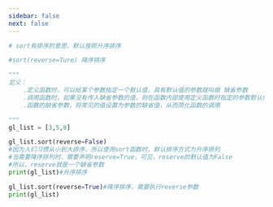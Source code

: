```yaml
---
sidebar: false
next: false
---
```

<BlogInfo/>






```python
# sort有排序的意思，默认按照升序排序

#sort(reverse=Ture) 降序排序

"""
定义：
    .定义函数时，可以给某个参数指定一个默认值，具有默认值的参数就叫做 缺省参数
    .调用函数时，如果没有传入缺省参数的值，则在函数内部使用定义函数时指定的参数默认值
    .函数的缺省参数，将常见的值设置为参数的缺省值，从而简化函数的调用

"""
gl_list = [3,5,8]

gl_list.sort(reverse=False)
#因为人们习惯从小到大排序，所以使用sort函数时，默认排序方式为升序排列
#当需要降序排列时，需要声明reserve=True，可见，reserve的默认值为False
#所以，reserve就是一个缺省参数
print(gl_list)#升序排序

gl_list.sort(reverse=True)#降序排序，需要执行reverse参数
print(gl_list)
```






<ActionBox />
        
<style>#top-box {margin-top:0.5rem!important;}</style>